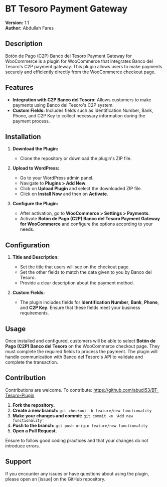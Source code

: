 # BT Tesoro Payment Gateway

**Version:** 1.1  
**Author:** Abdullah Fares

## Description

Botón de Pago (C2P) Banco del Tesoro Payment Gateway for WooCommerce is a plugin for WooCommerce that integrates Banco del Tesoro's C2P payment gateway. This plugin allows users to make payments securely and efficiently directly from the WooCommerce checkout page.

## Features

- **Integration with C2P Banco del Tesoro:** Allows customers to make payments using Banco del Tesoro's C2P system.
- **Custom Fields:** Includes fields such as Identification Number, Bank, Phone, and C2P Key to collect necessary information during the payment process.

## Installation

1. **Download the Plugin:**

   - Clone the repository or download the plugin's ZIP file.

2. **Upload to WordPress:**

   - Go to your WordPress admin panel.
   - Navigate to **Plugins > Add New**.
   - Click on **Upload Plugin** and select the downloaded ZIP file.
   - Click on **Install Now** and then on **Activate**.

3. **Configure the Plugin:**
   - After activation, go to **WooCommerce > Settings > Payments**.
   - Activate **Botón de Pago (C2P) Banco del Tesoro Payment Gateway for WooCommerce** and configure the options according to your needs.

## Configuration

1. **Title and Description:**

   - Set the title that users will see on the checkout page.
   - Set the other fields to match the data given to you by Banco del Tesoro.
   - Provide a clear description about the payment method.

2. **Custom Fields:**

   - The plugin includes fields for **Identification Number**, **Bank**, **Phone**, and **C2P Key**. Ensure that these fields meet your business requirements.

## Usage

Once installed and configured, customers will be able to select **Botón de Pago (C2P) Banco del Tesoro** on the WooCommerce checkout page. They must complete the required fields to process the payment. The plugin will handle communication with Banco del Tesoro's API to validate and complete the transaction.

## Contribution

Contributions are welcome. To contribute:
https://github.com/abudi53/BT-Tesoro-Plugin

1. **Fork the repository.**
2. **Create a new branch:** `git checkout -b feature/new-functionality`
3. **Make your changes and commit:** `git commit -m 'Add new functionality'`
4. **Push to the branch:** `git push origin feature/new-functionality`
5. **Open a Pull Request.**

Ensure to follow good coding practices and that your changes do not introduce errors.

## Support

If you encounter any issues or have questions about using the plugin, please open an [issue] on the GitHub repository.
